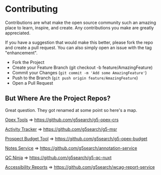 # Contributing

Contributions are what make the open source community such an amazing place to learn, inspire, and create. Any contributions you make are greatly appreciated.

If you have a suggestion that would make this better, please fork the repo and create a pull request. You can also simply open an issue with the tag "enhancement".

- Fork the Project
- Create your Feature Branch (git checkout -b feature/AmazingFeature)
- Commit your Changes (`git commit -m 'Add some AmazingFeature'`)
- Push to the Branch (`git push origin feature/AmazingFeature`)
- Open a Pull Request

## But Where Are the Project Repos?

Great question. They got renamed at some point so here's a map.

[Opex Tools](https://opex.g5marketingcloud.com/) => https://github.com/g5search/g5-opex-crs

[Activity Tracker](https://activity.g5marketingcloud.com/) => https://github.com/g5search/g5-msr

[Prospect Budget Tool](https://budget.g5marketingcloud.com/) => https://github.com/g5search/g5-opex-budget

[Notes Service](https://notes.g5marketingcloud.com/) => https://github.com/g5search/annotation-service

[QC Ninja](https://qc.g5marketingcloud.com/) => https://github.com/g5search/g5-qc-nuxt

[Accessibility Reports](https://accessibility.g5marketingcloud.com/) => https://github.com/g5search/wcag-report-service